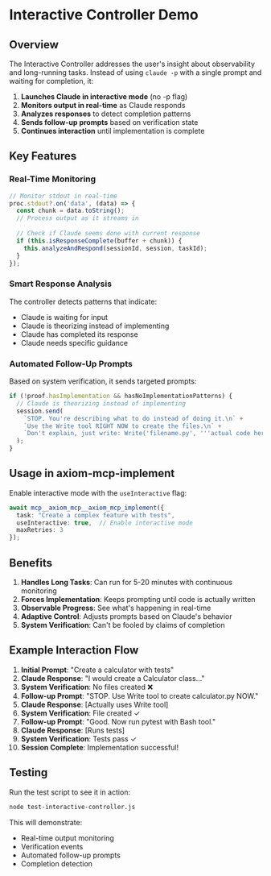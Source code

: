# Interactive Controller Demo

## Overview

The Interactive Controller addresses the user's insight about observability and long-running tasks. Instead of using `claude -p` with a single prompt and waiting for completion, it:

1. **Launches Claude in interactive mode** (no -p flag)
2. **Monitors output in real-time** as Claude responds
3. **Analyzes responses** to detect completion patterns
4. **Sends follow-up prompts** based on verification state
5. **Continues interaction** until implementation is complete

## Key Features

### Real-Time Monitoring
```typescript
// Monitor stdout in real-time
proc.stdout?.on('data', (data) => {
  const chunk = data.toString();
  // Process output as it streams in
  
  // Check if Claude seems done with current response
  if (this.isResponseComplete(buffer + chunk)) {
    this.analyzeAndRespond(sessionId, session, taskId);
  }
});
```

### Smart Response Analysis
The controller detects patterns that indicate:
- Claude is waiting for input
- Claude is theorizing instead of implementing
- Claude has completed its response
- Claude needs specific guidance

### Automated Follow-Up Prompts
Based on system verification, it sends targeted prompts:

```typescript
if (!proof.hasImplementation && hasNoImplementationPatterns) {
  // Claude is theorizing instead of implementing
  session.send(
    `STOP. You're describing what to do instead of doing it.\n` +
    `Use the Write tool RIGHT NOW to create the files.\n` +
    `Don't explain, just write: Write('filename.py', '''actual code here''')`
  );
}
```

## Usage in axiom-mcp-implement

Enable interactive mode with the `useInteractive` flag:

```typescript
await mcp__axiom_mcp__axiom_mcp_implement({
  task: "Create a complex feature with tests",
  useInteractive: true,  // Enable interactive mode
  maxRetries: 3
});
```

## Benefits

1. **Handles Long Tasks**: Can run for 5-20 minutes with continuous monitoring
2. **Forces Implementation**: Keeps prompting until code is actually written
3. **Observable Progress**: See what's happening in real-time
4. **Adaptive Control**: Adjusts prompts based on Claude's behavior
5. **System Verification**: Can't be fooled by claims of completion

## Example Interaction Flow

1. **Initial Prompt**: "Create a calculator with tests"
2. **Claude Response**: "I would create a Calculator class..."
3. **System Verification**: No files created ❌
4. **Follow-up Prompt**: "STOP. Use Write tool to create calculator.py NOW."
5. **Claude Response**: [Actually uses Write tool]
6. **System Verification**: File created ✓
7. **Follow-up Prompt**: "Good. Now run pytest with Bash tool."
8. **Claude Response**: [Runs tests]
9. **System Verification**: Tests pass ✓
10. **Session Complete**: Implementation successful!

## Testing

Run the test script to see it in action:
```bash
node test-interactive-controller.js
```

This will demonstrate:
- Real-time output monitoring
- Verification events
- Automated follow-up prompts
- Completion detection